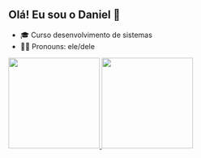 ## Olá! Eu sou o Daniel 👋

- 🎓 Curso desenvolvimento de sistemas
- 🏳️‍🌈 Pronouns: ele/dele

<div>
  <a href="https://github.com/Danielcamelodev3110">
    <img height="180em" src="https://github-readme-stats.vercel.app/api?username=Danielcamelodev3110&show_icons=true&theme=blueberry&include_all_commits=true&count_private=true"/>
    <img height="180em" src="https://github-readme-stats.vercel.app/api/top-langs/?username=Danielcamelodev3110&layout=compact&langs_count=6&theme=blueberry&hide=html,css,java"/>
  </a>
</div>

